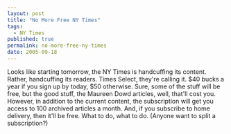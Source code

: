 ```yaml
---
layout: post
title: "No More Free NY Times"
tags:
  - NY Times
published: true
permalink: no-more-free-ny-times
date: 2005-09-18
---
```


Looks like starting tomorrow, the NY Times is handcuffing its content.  Rather, handcuffing its readers.  Times Select, they're calling it.  $40 bucks a year if you sign up by today, $50 otherwise.  Sure, some of the stuff will be free, but the good stuff, the Maureen Dowd articles, well, that'll cost you.  However, in addition to the current content, the subscription will get you access to 100 archived articles a month.  And, if you subscribe to home delivery, then it'll be free.  What to do, what to do.  (Anyone want to split a subscription?)
